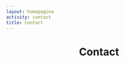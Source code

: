 ```yaml
---
layout: homepagina
activity: contact
title: Contact
---
```



<header markdown="1" class="full-bleed bg-accent-B">

# Contact

</header>